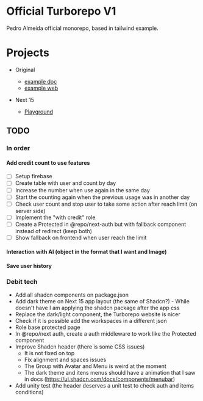 # Official Turborepo V1

Pedro Almeida official monorepo, based in tailwind example.

# Projects

- Original

  - [example doc](http://localhost:3010/)
  - [example web](http://localhost:3011/)

- Next 15
  - [Playground](http://localhost:3012/)

## TODO

### In order

#### Add credit count to use features

- [ ] Setup firebase
- [ ] Create table with user and count by day
- [ ] Increase the number when use again in the same day
- [ ] Start the counting again when the previous usage was in another day
- [ ] Check user count and stop user to take some action after reach limit (on server side)
- [ ] Implement the "with credit" role
- [ ] Create a Protected in @repo/next-auth but with fallback component instead of redirect (keep both)
- [ ] Show fallback on frontend when user reach the limit

#### Interaction with AI (object in the format that I want and Image)

#### Save user history

### Debit tech

- Add all shadcn components on package.json
- Add dark theme on Next 15 app layout (the same of Shadcn?) - While doesn't have I am applying the shadcn package after the app css
- Replace the dark/light component, the Turborepo website is nicer
- Check if it is possible add the workspaces in a different json
- Role base protected page
- In @repo/next auth, create a auth middleware to work like the Protected component
- Improve Shadcn header (there is some CSS issues)
  - It is not fixed on top
  - Fix alignment and spaces issues
  - The Group with Avatar and Menu is weird at the moment
  - The dark theme and itens menus should have a animation that I saw in docs (https://ui.shadcn.com/docs/components/menubar)
- Add unity test (the header deserves a unit test to check auth and items conditions)
